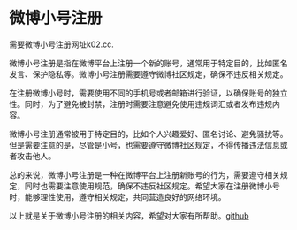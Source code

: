 # 微博小号注册

需要微博小号注册网址k02.cc.

微博小号注册是指在微博平台上注册一个新的账号，通常用于特定目的，比如匿名发言、保护隐私等。微博小号注册需要遵守微博社区规定，确保不违反相关规定。

在注册微博小号时，需要使用不同的手机号或者邮箱进行验证，以确保账号的独立性。同时，为了避免被封禁，注册时需要注意避免使用违规词汇或者发布违规内容。

微博小号注册通常被用于特定目的，比如个人兴趣爱好、匿名讨论、避免骚扰等。但是需要注意的是，尽管是小号，也需要遵守微博社区规定，不得传播违法信息或者攻击他人。

总的来说，微博小号注册是一种在微博平台上注册新账号的行为，需要遵守相关规定，同时也需要注意使用规范，确保不违反社区规定。希望大家在注册微博小号时，能够理性使用，遵守相关规定，共同营造良好的网络环境。

以上就是关于微博小号注册的相关内容，希望对大家有所帮助。[github](https://github.com)
